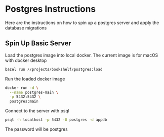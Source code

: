 # Postgres Instructions

Here are the instructions on how to spin up a postgres server
and apply the database migrations

## Spin Up Basic Server

Load the postgres image into local docker. The current image is for macOS with docker desktop
```bash
bazel run //projects/bookshelf/postgres:load
```

Run the loaded docker image

```bash
docker run -d \
  --name postgres-main \
  -p 5432:5432 \
  postgres:main
```

Connect to the server with psql
```bash
psql -h localhost -p 5432 -U postgres -d appdb
```
The password will be postgres
